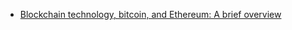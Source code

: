 
- [Blockchain technology, bitcoin, and Ethereum: A brief overview](https://www.researchgate.net/publication/324791073_Blockchain_technology_bitcoin_and_Ethereum_A_brief_overview)